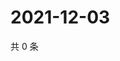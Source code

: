 # 2021-12-03

共 0 条

<!-- BEGIN WEIBO -->
<!-- 最后更新时间 Fri Dec 03 2021 17:14:31 GMT+0800 (China Standard Time) -->

<!-- END WEIBO -->

